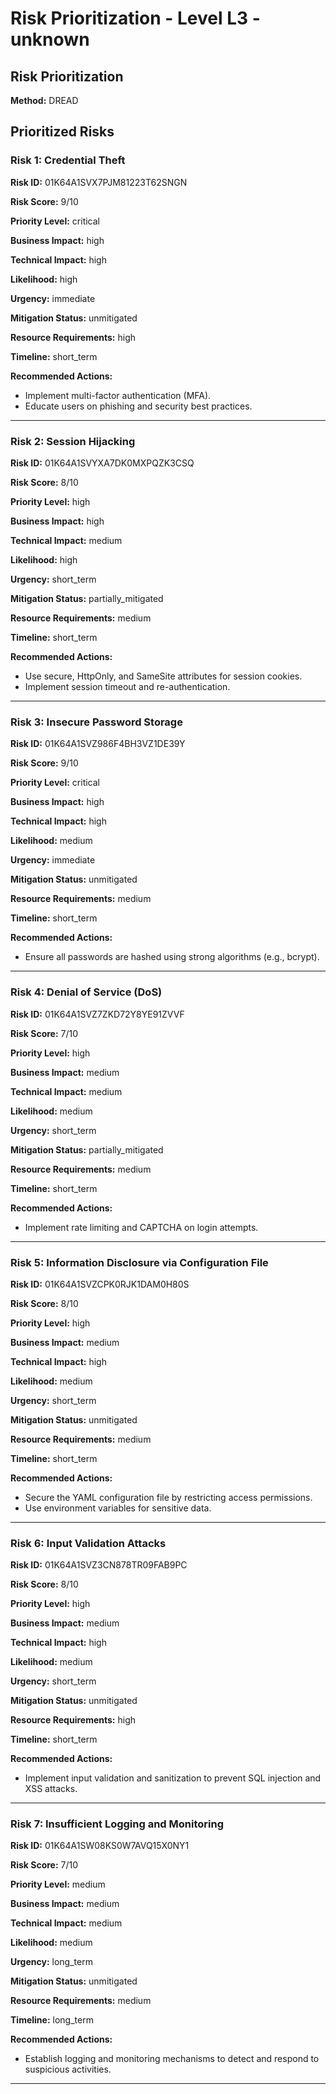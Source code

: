 # Risk Prioritization - Level L3 - unknown

## Risk Prioritization

**Method:** DREAD

## Prioritized Risks

### Risk 1: Credential Theft

**Risk ID:** 01K64A1SVX7PJM81223T62SNGN

**Risk Score:** 9/10

**Priority Level:** critical

**Business Impact:** high

**Technical Impact:** high

**Likelihood:** high

**Urgency:** immediate

**Mitigation Status:** unmitigated

**Resource Requirements:** high

**Timeline:** short_term

**Recommended Actions:**
- Implement multi-factor authentication (MFA).
- Educate users on phishing and security best practices.

---

### Risk 2: Session Hijacking

**Risk ID:** 01K64A1SVYXA7DK0MXPQZK3CSQ

**Risk Score:** 8/10

**Priority Level:** high

**Business Impact:** high

**Technical Impact:** medium

**Likelihood:** high

**Urgency:** short_term

**Mitigation Status:** partially_mitigated

**Resource Requirements:** medium

**Timeline:** short_term

**Recommended Actions:**
- Use secure, HttpOnly, and SameSite attributes for session cookies.
- Implement session timeout and re-authentication.

---

### Risk 3: Insecure Password Storage

**Risk ID:** 01K64A1SVZ986F4BH3VZ1DE39Y

**Risk Score:** 9/10

**Priority Level:** critical

**Business Impact:** high

**Technical Impact:** high

**Likelihood:** medium

**Urgency:** immediate

**Mitigation Status:** unmitigated

**Resource Requirements:** medium

**Timeline:** short_term

**Recommended Actions:**
- Ensure all passwords are hashed using strong algorithms (e.g., bcrypt).

---

### Risk 4: Denial of Service (DoS)

**Risk ID:** 01K64A1SVZ7ZKD72Y8YE91ZVVF

**Risk Score:** 7/10

**Priority Level:** high

**Business Impact:** medium

**Technical Impact:** medium

**Likelihood:** medium

**Urgency:** short_term

**Mitigation Status:** partially_mitigated

**Resource Requirements:** medium

**Timeline:** short_term

**Recommended Actions:**
- Implement rate limiting and CAPTCHA on login attempts.

---

### Risk 5: Information Disclosure via Configuration File

**Risk ID:** 01K64A1SVZCPK0RJK1DAM0H80S

**Risk Score:** 8/10

**Priority Level:** high

**Business Impact:** medium

**Technical Impact:** high

**Likelihood:** medium

**Urgency:** short_term

**Mitigation Status:** unmitigated

**Resource Requirements:** medium

**Timeline:** short_term

**Recommended Actions:**
- Secure the YAML configuration file by restricting access permissions.
- Use environment variables for sensitive data.

---

### Risk 6: Input Validation Attacks

**Risk ID:** 01K64A1SVZ3CN878TR09FAB9PC

**Risk Score:** 8/10

**Priority Level:** high

**Business Impact:** medium

**Technical Impact:** high

**Likelihood:** medium

**Urgency:** short_term

**Mitigation Status:** unmitigated

**Resource Requirements:** high

**Timeline:** short_term

**Recommended Actions:**
- Implement input validation and sanitization to prevent SQL injection and XSS attacks.

---

### Risk 7: Insufficient Logging and Monitoring

**Risk ID:** 01K64A1SW08KS0W7AVQ15X0NY1

**Risk Score:** 7/10

**Priority Level:** medium

**Business Impact:** medium

**Technical Impact:** medium

**Likelihood:** medium

**Urgency:** long_term

**Mitigation Status:** unmitigated

**Resource Requirements:** medium

**Timeline:** long_term

**Recommended Actions:**
- Establish logging and monitoring mechanisms to detect and respond to suspicious activities.

---

